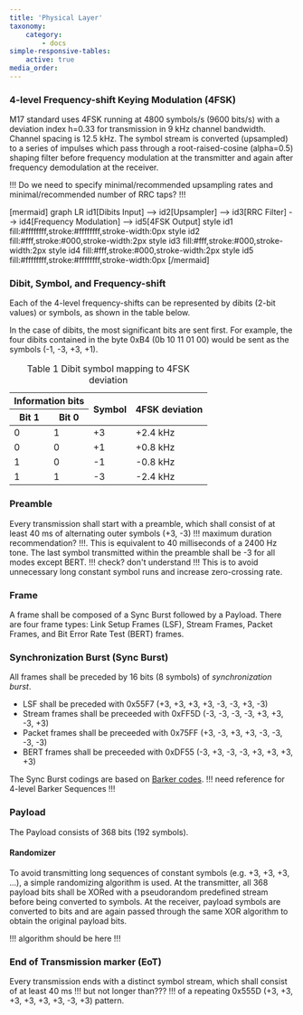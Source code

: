 ```yaml
---
title: 'Physical Layer'
taxonomy:
    category:
        - docs
simple-responsive-tables:
    active: true
media_order: 
---
```


### 4-level Frequency-shift Keying Modulation (4FSK)

M17 standard uses 4FSK running at 4800 symbols/s (9600
bits/s) with a deviation index h=0.33 for transmission in 9 kHz
channel bandwidth. Channel spacing is 12.5 kHz. The symbol stream is
converted (upsampled) to a series of impulses which pass through a
root-raised-cosine (alpha=0.5) shaping filter before frequency modulation
at the transmitter and again after frequency demodulation at the
receiver.

!!! Do we need to specify minimal/recommended upsampling rates and minimal/recommended number of RRC taps? !!!

[mermaid]
graph LR
  id1[Dibits Input] --> id2[Upsampler] --> id3[RRC Filter] --> id4[Frequency Modulation] --> id5[4FSK Output]
  style id1 fill:#ffffffff,stroke:#ffffffff,stroke-width:0px
  style id2 fill:#fff,stroke:#000,stroke-width:2px
  style id3 fill:#fff,stroke:#000,stroke-width:2px
  style id4 fill:#fff,stroke:#000,stroke-width:2px
  style id5 fill:#ffffffff,stroke:#ffffffff,stroke-width:0px
[/mermaid]

### Dibit, Symbol, and Frequency-shift

Each of the 4-level frequency-shifts can be represented by dibits (2-bit values) or symbols, as shown in the table below.  

In the case of dibits, the most significant bits are sent first. For example, the four dibits contained in the byte 0xB4 (0b 10 11 01 00) would be sent as the symbols (-1, -3, +3, +1).

<table>
    <caption><span>Table 1 </span><span>Dibit symbol mapping to 4FSK deviation</span></caption>
    <thead>
        <tr>
            <th colspan="2">Information bits</th>
            <th rowspan="2">Symbol</th>
            <th rowspan="2">4FSK deviation</th>
        </tr>
        <tr>
            <th>Bit 1</th>
            <th>Bit 0</th>
        </tr>
    </thead>
    <tbody>
        <tr>
            <td>0</td>
            <td>1</td>
            <td>+3</td>
            <td>+2.4 kHz</td>
        </tr>
        <tr>
            <td>0</td>
            <td>0</td>
            <td>+1</td>
            <td>+0.8 kHz</td>
        </tr>
        <tr>
            <td>1</td>
            <td>0</td>
            <td>-1</td>
            <td>-0.8 kHz</td>
        </tr>
        <tr>
            <td>1</td>
            <td>1</td>
            <td>-3</td>
            <td>-2.4 kHz</td>
        </tr>
    </tbody>
</table>

### Preamble

Every transmission shall start with a preamble, which shall consist of at least 40 ms of alternating outer symbols (+3, -3)  !!! maximum duration recommendation? !!!. This is equivalent to 40 milliseconds of a 2400 Hz tone. The last symbol transmitted within the preamble shall be -3 for all modes except BERT. !!! check?  don't understand !!! This is to avoid unnecessary long constant symbol runs and increase zero-crossing rate.

### Frame

A frame shall be composed of a Sync Burst followed by a Payload.  There are four frame types: Link Setup Frames (LSF), Stream Frames, Packet Frames, and
Bit Error Rate Test (BERT) frames. 

### Synchronization Burst (Sync Burst)

All frames shall be preceded by 16 bits (8 symbols) of *synchronization burst*.

* LSF shall be preceded with 0x55F7 (+3, +3, +3, +3, -3, -3, +3, -3)
* Stream frames shall be preceeded with 0xFF5D (-3, -3, -3, -3, +3, +3, -3, +3)
* Packet frames shall be preceeded with 0x75FF (+3, -3, +3, +3, -3, -3, -3, -3)
* BERT frames shall be preceeded with 0xDF55 (-3, +3, -3, -3, +3, +3, +3, +3)

The Sync Burst codings are based on [Barker codes](https://en.wikipedia.org/wiki/Barker_code). !!! need reference for 4-level Barker Sequences !!!

### Payload

The Payload consists of 368 bits (192 symbols).

#### Randomizer

To avoid transmitting long sequences of constant symbols (e.g. +3, +3, +3, ...), a simple randomizing algorithm is used. At the transmitter, all 368 payload bits shall be XORed with a pseudorandom predefined stream before being converted to symbols.  At the receiver, payload symbols are converted to bits and are
again passed through the same XOR algorithm to obtain the original payload bits.   

!!! algorithm should be here !!!

### End of Transmission marker (EoT)

Every transmission ends with a distinct symbol stream, which shall consist of at least 40 ms !!! but not longer than??? !!! of a repeating 0x555D (+3, +3, +3, +3, +3, +3, -3, +3) pattern.



